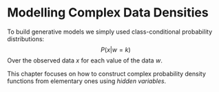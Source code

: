 # Modelling Complex Data Densities
To build generative models we simply used class-conditional probability distributions:
$$
P(x|w = k)
$$
Over the observed data $x$ for each value of the data $w$. 

This chapter focuses on how to construct complex probability density functions from elementary ones using *hidden variables*.

